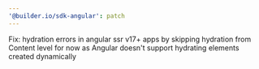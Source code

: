 ```yaml
---
'@builder.io/sdk-angular': patch
---
```


Fix: hydration errors in angular ssr v17+ apps by skipping hydration from Content level for now as Angular doesn't support hydrating elements created dynamically

